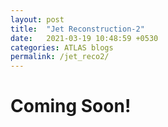 ```yaml
---
layout: post
title:  "Jet Reconstruction-2"
date:   2021-03-19 10:48:59 +0530
categories: ATLAS blogs
permalink: /jet_reco2/
---
```

<h1>Coming Soon!</h1>
